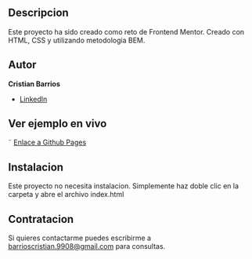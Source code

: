 ## Descripcion 
Este proyecto ha sido creado como reto de Frontend Mentor. Creado con HTML, CSS y utilizando metodologia BEM.

## Autor 
**Cristian Barrios**

* [LinkedIn](https://www.linkedin.com/in/cristianbarrios983/)

## Ver ejemplo en vivo

˜ [Enlace a Github Pages](https://cristianbarrios983.github.io/Single-price-grid-component/)

## Instalacion
Este proyecto no necesita instalacion. Simplemente haz doble clic en la carpeta y abre el archivo index.html

## Contratacion
Si quieres contactarme puedes escribirme a barrioscristian.9908@gmail.com para consultas.
